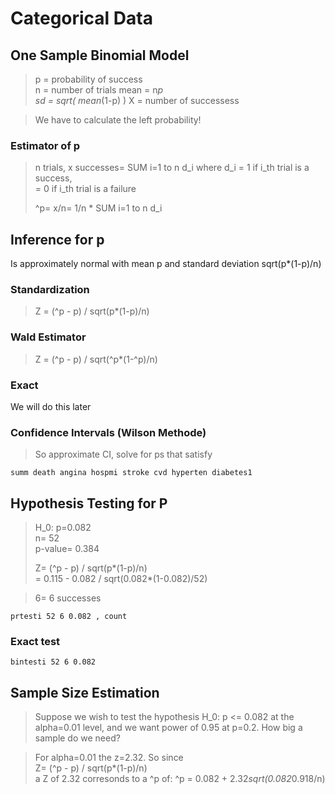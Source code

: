# Categorical Data #

## One Sample Binomial Model  ##
> p = probability of success  
> n = number of trials
> mean = n*p  
> sd = sqrt( mean*(1-p) )
> X = number of successess

> We have to calculate the left probability!

### Estimator of p ###
> n trials, x successes= SUM i=1 to n d_i
> where d_i = 1 if i_th trial is a success,  
>           = 0 if i_th trial is a failure  
>  
> ^p= x/n= 1/n * SUM i=1 to n d_i


## Inference for p ##
Is approximately normal with mean p and standard deviation sqrt(p*(1-p)/n)

### Standardization ###
> Z = (^p - p) / sqrt(p*(1-p)/n)


### Wald Estimator ###
> Z = (^p - p) / sqrt(^p*(1-^p)/n)

### Exact ###
We will do this later

### Confidence Intervals (Wilson Methode) ###
> So approximate CI, solve for ps that satisfy

	summ death angina hospmi stroke cvd hyperten diabetes1

## Hypothesis Testing for P  ##

> H_0: p=0.082  
> n= 52  
> p-value= 0.384
>  
> Z= (^p - p) / sqrt(p*(1-p)/n)  
>  = 0.115 - 0.082 / sqrt(0.082*(1-0.082)/52)  
  
> 6= 6 successes  
  
	prtesti 52 6 0.082 , count

### Exact test ###

	bintesti 52 6 0.082


##  Sample Size Estimation  ##
> Suppose we wish to test the hypothesis H_0: p <= 0.082 at the alpha=0.01 level, and we want power of 0.95 at p=0.2. How big a sample do we need?

> For alpha=0.01 the z=2.32. So since  
> Z= (^p - p) / sqrt(p*(1-p)/n)  
> a Z of 2.32 corresonds to a ^p of:
> ^p = 0.082 + 2.32*sqrt(0.082*0.918/n)






